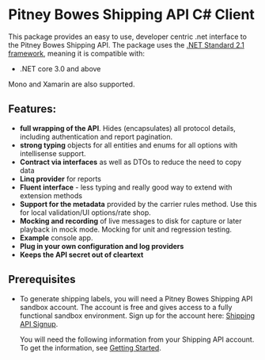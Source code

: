 # Pitney Bowes Shipping API C# Client

This package provides an easy to use, developer centric .net interface to the Pitney Bowes Shipping API.
The package uses the [.NET Standard 2.1 framework](https://docs.microsoft.com/en-us/dotnet/standard/net-standard), meaning 
it is compatible with:
* .NET core 3.0 and above


Mono and Xamarin are also supported.

## Features:
* **full wrapping of the API**. Hides (encapsulates) all protocol details, including authentication and report pagination.
* **strong typing** objects for all entities and enums for all options with intellisense support.
* **Contract via interfaces** as well as DTOs to reduce the need to copy data
* **Linq provider** for reports
* **Fluent interface** - less typing and really good way to extend with extension methods
* **Support for the metadata** provided by the carrier rules method. Use this for local validation/UI options/rate shop.
* **Mocking and recording** of live messages to disk for capture or later playback in mock mode. Mocking for unit and regression testing.
* **Example** console app.
* **Plug in your own configuration and log providers**
* **Keeps the API secret out of cleartext**

## Prerequisites

- To generate shipping labels, you will need a Pitney Bowes Shipping API sandbox account. The account is free and gives access to a fully functional sandbox environment. Sign up for the account here: [Shipping API Signup](https://signup.pitneybowes.com/signup/shipping).

  You will need the following information from your Shipping API account. To get the information, see [Getting Started](https://shipping.pitneybowes.com/getting-started.html).